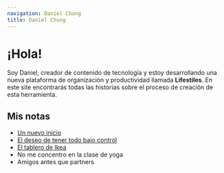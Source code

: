 ```yaml
---
navigation: Daniel Chung
title: Daniel Chung
---
```


# ¡Hola!

Soy Daniel, creador de contenido de tecnología y estoy desarrollando una nueva plataforma de organización y productividad llamada **Lifestiles**. En este site encontrarás todas las historias sobre el proceso de creación de esta herramienta.

## Mis notas

- [Un nuevo inicio](/un-nuevo-inicio)
- [El deseo de tener todo bajo control](/el-deseo-de-tener-todo-bajo-control)
- [El tablero de Ikea](/el-tablero-de-ikea)
- No me concentro en la clase de yoga
- Amigos antes que partners